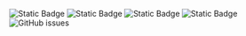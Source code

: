 ![Static Badge](https://img.shields.io/badge/blacklists-60-000000) ![Static Badge](https://img.shields.io/badge/blacklisted-3090884-cc0000) ![Static Badge](https://img.shields.io/badge/whitelisted-2242-00CC00) ![Static Badge](https://img.shields.io/badge/streaming_blacklist-28106-000000) ![GitHub issues](https://img.shields.io/github/issues/fabriziosalmi/blacklists)
